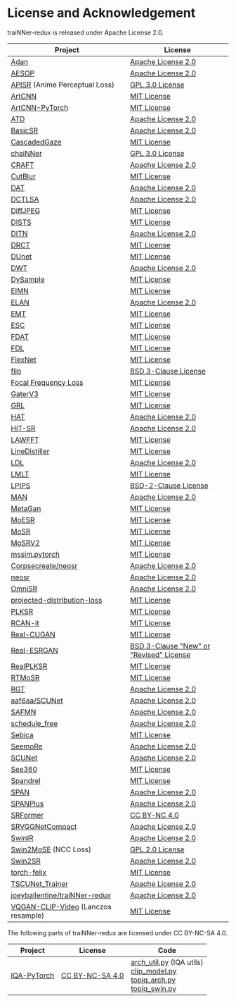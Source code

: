 # License and Acknowledgement

traiNNer-redux is released under Apache License 2.0.

|Project|License|
|-|-|
|[Adan](https://github.com/sail-sg/Adan) | [Apache License 2.0](https://github.com/sail-sg/Adan/blob/main/LICENSE)|
|[AESOP](https://github.com/2minkyulee/AESOP-Auto-Encoded-Supervision-for-Perceptual-Image-Super-Resolution) | [Apache License 2.0](https://github.com/2minkyulee/AESOP-Auto-Encoded-Supervision-for-Perceptual-Image-Super-Resolution?tab=readme-ov-file#license)|
|[APISR](https://github.com/Kiteretsu77/APISR) (Anime Perceptual Loss)| [GPL 3.0 License](https://github.com/Kiteretsu77/APISR/blob/main/LICENSE)|
|[ArtCNN](https://github.com/Artoriuz/ArtCNN) | [MIT License](https://github.com/Artoriuz/ArtCNN/blob/main/LICENSE)|
|[ArtCNN-PyTorch](https://github.com/umzi2/ArtCNN-PyTorch) | [MIT License](https://github.com/umzi2/ArtCNN-PyTorch/blob/master/LICENSE)|
|[ATD](https://github.com/LabShuHangGU/Adaptive-Token-Dictionary) | [Apache License 2.0](https://github.com/LabShuHangGU/Adaptive-Token-Dictionary/blob/main/LICENSE.txt)|
|[BasicSR](https://github.com/XPixelGroup/BasicSR) | [Apache License 2.0](https://github.com/XPixelGroup/BasicSR/blob/master/LICENSE.txt)|
|[CascadedGaze](https://github.com/Ascend-Research/CascadedGaze/blob/main/LICENSE.txt)| [MIT License](https://github.com/Ascend-Research/CascadedGaze/blob/main/LICENSE.txt)|
|[chaiNNer](https://github.com/chaiNNer-org/chaiNNer) | [GPL 3.0 License](https://github.com/chaiNNer-org/chaiNNer/blob/main/LICENSE)|
|[CRAFT](https://github.com/AVC2-UESTC/CRAFT-SR)| [Apache License 2.0](https://github.com/AVC2-UESTC/CRAFT-SR/blob/main/LICENSE.txt)|
|[CutBlur](https://github.com/clovaai/cutblur/) | [MIT License](https://github.com/clovaai/cutblur/blob/master/LICENSE)|
|[DAT](https://github.com/zhengchen1999/dat) | [Apache License 2.0](https://github.com/zhengchen1999/DAT/blob/main/LICENSE)|
|[DCTLSA](https://github.com/zengkun301/DCTLSA/)| [Apache License 2.0](https://github.com/zengkun301/DCTLSA/?tab=readme-ov-file#license)|
|[DiffJPEG](https://github.com/mlomnitz/DiffJPEG) | [MIT License](https://github.com/mlomnitz/DiffJPEG/blob/master/LICENSE) |
|[DISTS](https://github.com/dingkeyan93/DISTS) | [MIT License](https://github.com/dingkeyan93/DISTS/blob/master/LICENSE)|
|[DITN](https://github.com/yongliuy/DITN)| [Apache License 2.0](https://github.com/yongliuy/DITN/blob/main/LICENSE)|
|[DRCT](https://github.com/ming053l/DRCT) | [MIT License](https://github.com/ming053l/DRCT/blob/main/LICENSE)|
|[DUnet](https://github.com/umzi2/DUnet)| [MIT License](https://github.com/umzi2/DUnet/blob/master/LICENSE)|
|[DWT](https://github.com/soobin419/DWT)| [Apache License 2.0](https://github.com/soobin419/DWT/blob/main/LICENSE)|
|[DySample](https://github.com/tiny-smart/dysample)| [MIT License](https://github.com/tiny-smart/dysample/blob/main/LICENSE)|
|[EIMN](https://github.com/liux520/EIMN)|[MIT License](https://github.com/liux520/EIMN/blob/main/LICENSE)|
|[ELAN](https://github.com/xindongzhang/ELAN)| [Apache License 2.0](https://github.com/xindongzhang/ELAN/blob/main/LICENSE)|
|[EMT](https://github.com/Fried-Rice-Lab/EMT)| [MIT License](https://github.com/Fried-Rice-Lab/EMT/blob/main/LICENSE)|
|[ESC](https://github.com/dslisleedh/ESC)|[MIT License](https://github.com/dslisleedh/ESC/blob/main/LICENSE)|
|[FDAT](https://github.com/stinkybread/FDAT)| [MIT License](https://github.com/stinkybread/FDAT/blob/main/LICENSE)|
|[FDL](https://github.com/eezkni/FDL)| [MIT License](https://github.com/eezkni/FDL?tab=readme-ov-file#license)|
|[FlexNet](https://github.com/umzi2/FlexNet)|[MIT License](https://github.com/umzi2/FlexNet/blob/master/LICENSE)|
|[flip](https://github.com/NVlabs/flip)| [BSD 3-Clause License](https://github.com/NVlabs/flip/blob/main/LICENSE)|
|[Focal Frequency Loss](https://github.com/EndlessSora/focal-frequency-loss)| [MIT License](https://github.com/EndlessSora/focal-frequency-loss/blob/master/LICENSE.md)|
|[GaterV3](https://github.com/umzi2/GaterV3)|[MIT License](https://github.com/umzi2/GaterV3/blob/master/LICENSE)|
|[GRL](https://github.com/ofsoundof/GRL-Image-Restoration)| [MIT License](https://github.com/ofsoundof/GRL-Image-Restoration/blob/main/LICENSE)|
|[HAT](https://github.com/XPixelGroup/HAT) | [Apache License 2.0](https://github.com/XPixelGroup/HAT/blob/main/LICENSE)|
|[HiT-SR](https://github.com/XiangZ-0/HiT-SR) | [Apache License 2.0](https://github.com/XiangZ-0/HiT-SR/blob/main/LICENSE)|
|[LAWFFT](https://github.com/rewaifu/LAWFFT)| [MIT License](https://github.com/rewaifu/LAWFFT/blob/main/LICENSE)|
|[LineDistiller](https://github.com/hepesu/LineDistiller) | [MIT License](https://github.com/hepesu/LineDistiller/blob/master/LICENSE)|
|[LDL](https://github.com/csjliang/LDL) | [Apache License 2.0](https://github.com/csjliang/LDL/blob/master/LICENSE)|
|[LMLT](https://github.com/jwgdmkj/LMLT) | [MIT License](https://github.com/jwgdmkj/LMLT/blob/main/LICENSE)|
|[LPIPS](https://github.com/richzhang/PerceptualSimilarity)| [BSD-2-Clause License](https://github.com/richzhang/PerceptualSimilarity/blob/master/LICENSE)|
|[MAN](https://github.com/icandle/MAN)| [Apache License 2.0](https://github.com/icandle/MAN/blob/main/LICENSE)|
|[MetaGan](https://github.com/umzi2/MetaGan)| [MIT License](https://github.com/umzi2/MetaGan/blob/master/LICENSE)|
|[MoESR](https://github.com/umzi2/MoESR)| [MIT License](https://github.com/umzi2/MoESR/blob/master/LICENSE)|
|[MoSR](https://github.com/umzi2/MoSR) | [MIT License](https://github.com/umzi2/MoSR/blob/master/LICENSE)|
|[MoSRV2](https://github.com/umzi2/MoSRV2) | [MIT License](https://github.com/umzi2/MoSRV2/blob/master/LICENSE)|
|[mssim.pytorch](https://github.com/lartpang/mssim.pytorch) | [MIT License](https://github.com/lartpang/mssim.pytorch/blob/main/LICENSE)|
|[Corpsecreate/neosr](https://github.com/Corpsecreate/neosr) | [Apache License 2.0](https://github.com/Corpsecreate/neosr/blob/master/license.txt)|
|[neosr](https://github.com/muslll/neosr) | [Apache License 2.0](https://github.com/muslll/neosr/blob/master/license.txt)|
|[OmniSR](https://github.com/Francis0625/Omni-SR) | [Apache License 2.0](https://github.com/Francis0625/Omni-SR#license)|
|[projected-distribution-loss](https://github.com/saurabh-kataria/projected-distribution-loss)| [MIT License](https://github.com/saurabh-kataria/projected-distribution-loss/blob/main/LICENSE)|
|[PLKSR](https://github.com/dslisleedh/PLKSR) | [MIT License](https://github.com/dslisleedh/PLKSR/blob/main/LICENSE)|
|[RCAN-it](https://github.com/zudi-lin/rcan-it)| [MIT License](https://github.com/zudi-lin/rcan-it/blob/main/LICENSE)|
|[Real-CUGAN](https://github.com/bilibili/ailab) | [MIT License](https://github.com/bilibili/ailab/blob/main/Real-CUGAN/LICENSE)|
|[Real-ESRGAN](https://github.com/xinntao/Real-ESRGAN) | [BSD 3-Clause "New" or "Revised" License](https://github.com/xinntao/Real-ESRGAN/blob/master/LICENSE)|
|[RealPLKSR](https://github.com/muslll/neosr/blob/master/neosr/archs/realplksr_arch.py) | [MIT License](https://github.com/dslisleedh/PLKSR/blob/main/LICENSE)|
|[RTMoSR](https://github.com/rewaifu/RTMoSR)| [MIT License](https://github.com/rewaifu/RTMoSR/blob/main/LICENSE)|
|[RGT](https://github.com/zhengchen1999/RGT) | [Apache License 2.0](https://github.com/zhengchen1999/RGT/blob/main/LICENSE)|
|[aaf6aa/SCUNet](https://github.com/aaf6aa/SCUNet) | [Apache License 2.0](https://github.com/aaf6aa/SCUNet/blob/main/LICENSE)|
|[SAFMN](https://github.com/sunny2109/SAFMN)| [Apache License 2.0](https://github.com/sunny2109/SAFMN/blob/main/LICENSE/LICENSE)|
|[schedule_free](https://github.com/facebookresearch/schedule_free)| [Apache License 2.0](https://github.com/facebookresearch/schedule_free/blob/main/LICENSE)|
|[Sebica](https://github.com/idiosyncracies/Sebica)| [MIT License](https://github.com/idiosyncracies/Sebica/blob/main/LICENSE)|
|[SeemoRe](https://github.com/eduardzamfir/seemoredetails)| [Apache License 2.0](https://github.com/eduardzamfir/seemoredetails/blob/main/LICENSE)|
|[SCUNet](https://github.com/cszn/SCUNet) | [Apache License 2.0](https://github.com/cszn/SCUNet/blob/main/LICENSE)|
|[See360](https://github.com/Holmes-Alan/See360)| [MIT License](https://github.com/Holmes-Alan/See360/blob/main/LICENSE)|
|[Spandrel](https://github.com/chaiNNer-org/spandrel) | [MIT License](https://github.com/chaiNNer-org/spandrel/blob/main/LICENSE)
|[SPAN](https://github.com/hongyuanyu/SPAN) | [Apache License 2.0](https://github.com/hongyuanyu/SPAN/blob/main/LICENSE.txt)|
|[SPANPlus](https://github.com/umzi2/SPANPlus) | [Apache License 2.0](https://github.com/umzi2/SPANPlus/blob/master/license.txt)|
|[SRFormer](https://github.com/HVision-NKU/SRFormer) | [CC BY-NC 4.0](https://github.com/HVision-NKU/SRFormer/blob/main/LICENSE.txt)|
|[SRVGGNetCompact](https://github.com/XPixelGroup/BasicSR/blob/master/basicsr/archs/srvgg_arch.py) | [Apache License 2.0](https://github.com/XPixelGroup/BasicSR/blob/master/LICENSE.txt)|
|[SwinIR](https://github.com/JingyunLiang/SwinIR) | [Apache License 2.0](https://github.com/JingyunLiang/SwinIR/blob/main/LICENSE)|
|[Swin2MoSE](https://github.com/IMPLabUniPr/swin2-mose) (NCC Loss)| [GPL 2.0 License](https://github.com/IMPLabUniPr/swin2-mose/blob/master/LICENSE) |
|[Swin2SR](https://github.com/mv-lab/swin2sr)| [Apache License 2.0](https://github.com/mv-lab/swin2sr/blob/main/LICENSE)|
|[torch-felix](https://github.com/BurguerJohn/torch-felix)|[MIT License](https://github.com/BurguerJohn/torch-felix/blob/main/LICENSE)|
|[TSCUNet_Trainer](https://github.com/Demetter/TSCUNet_Trainer) | [Apache License 2.0](https://github.com/Demetter/TSCUNet_Trainer/blob/main/LICENSE)|
|[joeyballentine/traiNNer-redux](https://github.com/joeyballentine/traiNNer-redux) | [Apache License 2.0](https://github.com/joeyballentine/traiNNer-redux/blob/master/LICENSE.txt)|
|[VQGAN-CLIP-Video](https://github.com/robobeebop/VQGAN-CLIP-Video) (Lanczos resample) | [MIT License](https://github.com/robobeebop/VQGAN-CLIP-Video/blob/main/LICENSE)|


The following parts of traiNNer-redux are licensed under CC BY-NC-SA 4.0.

|Project|License|Code|
|-|-|-|
|[IQA-PyTorch](https://github.com/chaofengc/IQA-PyTorch)|[CC BY-NC-SA 4.0](https://github.com/chaofengc/IQA-PyTorch/blob/main/LICENSE)|[arch_util.py](https://github.com/the-database/traiNNer-redux/blob/dev/traiNNer/archs/arch_util.py) (IQA utils)<br>[clip_model.py](https://github.com/the-database/traiNNer-redux/blob/dev/traiNNer/archs/clip_model.py)<br>[topiq_arch.py](https://github.com/the-database/traiNNer-redux/blob/dev/traiNNer/archs/topiq_arch.py)<br>[topiq_swin.py](https://github.com/the-database/traiNNer-redux/blob/dev/traiNNer/archs/topiq_swin.py)|

